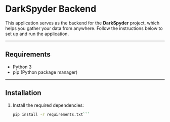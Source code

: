 # DarkSpyder Backend

This application serves as the backend for the **DarkSpyder** project, which helps you gather your data from anywhere. Follow the instructions below to set up and run the application.

---

## Requirements
- Python 3
- pip (Python package manager)

---

## Installation

1. Install the required dependencies:

   ```bash
   pip install -r requirements.txt```
